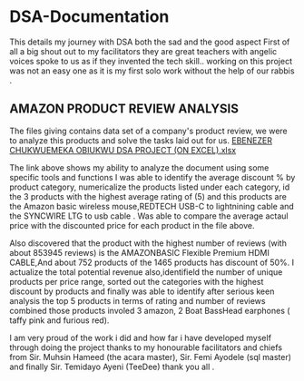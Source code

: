 # DSA-Documentation
This details my journey with DSA both the sad and the good aspect 
First of all a big shout out to my facilitators they are great teachers with angelic voices spoke to us as if they invented the tech skill..
working on this project was not an easy one as it is my first solo work without the help of our rabbis . 

## AMAZON PRODUCT REVIEW ANALYSIS
The files giving contains data set of a company's product review,
we were to analyze this products and solve the tasks laid out for us.
[EBENEZER CHUKWUEMEKA OBIUKWU DSA PROJECT (ON EXCEL).xlsx](https://github.com/user-attachments/files/21078311/EBENEZER.CHUKWUEMEKA.OBIUKWU.DSA.PROJECT.ON.EXCEL.xlsx)

The link above shows my ability to analyze the document using some specific tools and functions 
I was able to identify the average discount % by product category, numericalize the products listed under each category, id the 3 products with the highest average rating of (5) and this products are the Amazon basic wireless mouse,REDTECH USB-C to lightnining cable  and the SYNCWIRE LTG to usb cable . Was able to compare the average actaul price with the discounted price for each product in the file above.

Also discovered that the product with the highest number of reviews (with about 853945 reviews) is the AMAZONBASIC Flexible Premium HDMI CABLE,And about 752 products of the 1465 products has discount of 50%. I actualize the total potential revenue also,identifield the number of unique products per price range, sorted out the categories with the highest discount by products and finally was able to identify after serious keen analysis the top 5 products in terms of rating and number of reviews combined those products involed 3 amazon, 2 Boat BassHead earphones ( taffy pink and furious red).

I am very proud of the work i did and how far i have developed myself through doing the project thanks to my honourable facilitators and chiefs from Sir. Muhsin Hameed (the acara master), Sir. Femi Ayodele (sql master) and finally Sir. Temidayo Ayeni (TeeDee) thank you all .
